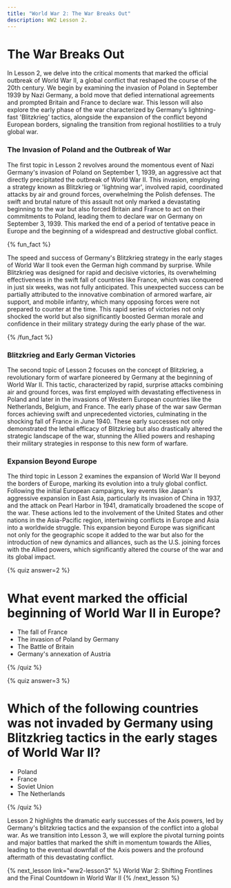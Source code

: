 ```yaml
---
title: "World War 2: The War Breaks Out"
description: WW2 Lesson 2.
---
```


# The War Breaks Out

In Lesson 2, we delve into the critical moments that marked the official outbreak of World War II, a global conflict that reshaped the course of the 20th century. We begin by examining the invasion of Poland in September 1939 by Nazi Germany, a bold move that defied international agreements and prompted Britain and France to declare war. This lesson will also explore the early phase of the war characterized by Germany's lightning-fast 'Blitzkrieg' tactics, alongside the expansion of the conflict beyond European borders, signaling the transition from regional hostilities to a truly global war.

### The Invasion of Poland and the Outbreak of War

The first topic in Lesson 2 revolves around the momentous event of Nazi Germany's invasion of Poland on September 1, 1939, an aggressive act that directly precipitated the outbreak of World War II. This invasion, employing a strategy known as Blitzkrieg or 'lightning war', involved rapid, coordinated attacks by air and ground forces, overwhelming the Polish defenses. The swift and brutal nature of this assault not only marked a devastating beginning to the war but also forced Britain and France to act on their commitments to Poland, leading them to declare war on Germany on September 3, 1939. This marked the end of a period of tentative peace in Europe and the beginning of a widespread and destructive global conflict.

{% fun_fact %}

The speed and success of Germany's Blitzkrieg strategy in the early stages of World War II took even the German high command by surprise. While Blitzkrieg was designed for rapid and decisive victories, its overwhelming effectiveness in the swift fall of countries like France, which was conquered in just six weeks, was not fully anticipated. This unexpected success can be partially attributed to the innovative combination of armored warfare, air support, and mobile infantry, which many opposing forces were not prepared to counter at the time. This rapid series of victories not only shocked the world but also significantly boosted German morale and confidence in their military strategy during the early phase of the war.

{% /fun_fact %}

### Blitzkrieg and Early German Victories

The second topic of Lesson 2 focuses on the concept of Blitzkrieg, a revolutionary form of warfare pioneered by Germany at the beginning of World War II. This tactic, characterized by rapid, surprise attacks combining air and ground forces, was first employed with devastating effectiveness in Poland and later in the invasions of Western European countries like the Netherlands, Belgium, and France. The early phase of the war saw German forces achieving swift and unprecedented victories, culminating in the shocking fall of France in June 1940. These early successes not only demonstrated the lethal efficacy of Blitzkrieg but also drastically altered the strategic landscape of the war, stunning the Allied powers and reshaping their military strategies in response to this new form of warfare.

### Expansion Beyond Europe

The third topic in Lesson 2 examines the expansion of World War II beyond the borders of Europe, marking its evolution into a truly global conflict. Following the initial European campaigns, key events like Japan's aggressive expansion in East Asia, particularly its invasion of China in 1937, and the attack on Pearl Harbor in 1941, dramatically broadened the scope of the war. These actions led to the involvement of the United States and other nations in the Asia-Pacific region, intertwining conflicts in Europe and Asia into a worldwide struggle. This expansion beyond Europe was significant not only for the geographic scope it added to the war but also for the introduction of new dynamics and alliances, such as the U.S. joining forces with the Allied powers, which significantly altered the course of the war and its global impact.

{% quiz answer=2 %}

# What event marked the official beginning of World War II in Europe?

- The fall of France
- The invasion of Poland by Germany
- The Battle of Britain
- Germany's annexation of Austria

{% /quiz %}

{% quiz answer=3 %}

# Which of the following countries was not invaded by Germany using Blitzkrieg tactics in the early stages of World War II?

- Poland
- France
- Soviet Union
- The Netherlands

{% /quiz %}

Lesson 2 highlights the dramatic early successes of the Axis powers, led by Germany's blitzkrieg tactics and the expansion of the conflict into a global war. As we transition into Lesson 3, we will explore the pivotal turning points and major battles that marked the shift in momentum towards the Allies, leading to the eventual downfall of the Axis powers and the profound aftermath of this devastating conflict.

{% next_lesson link="ww2-lesson3" %}
World War 2: Shifting Frontlines and the Final Countdown in World War II
{% /next_lesson %}
